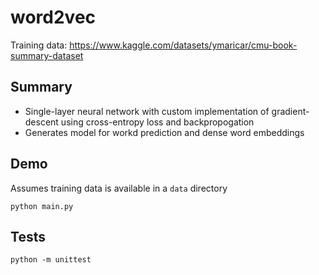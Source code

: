 # word2vec

Training data: https://www.kaggle.com/datasets/ymaricar/cmu-book-summary-dataset

## Summary
* Single-layer neural network with custom implementation of gradient-descent using cross-entropy loss and backpropogation
* Generates model for workd prediction and dense word embeddings

## Demo
Assumes training data is available in a `data` directory

`python main.py`

## Tests
`python -m unittest`